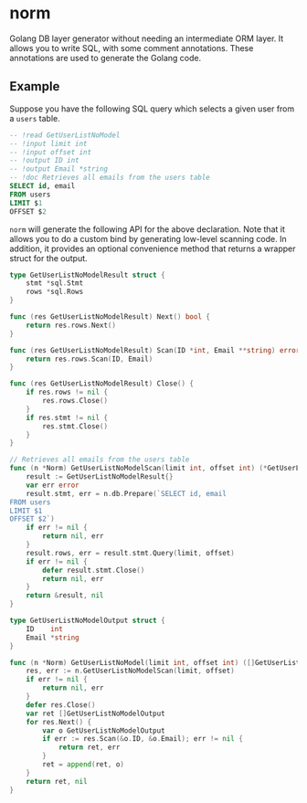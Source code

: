 # norm
Golang DB layer generator without needing an intermediate ORM layer. It allows
you to write SQL, with some comment annotations. These annotations are used to
generate the Golang code.

## Example
Suppose you have the following SQL query which selects a given user from a
`users` table. 

```sql
-- !read GetUserListNoModel
-- !input limit int
-- !input offset int
-- !output ID int
-- !output Email *string
-- !doc Retrieves all emails from the users table
SELECT id, email
FROM users
LIMIT $1
OFFSET $2
```

`norm` will generate the following API for the above declaration. Note that it
allows you to do a custom bind by generating low-level scanning code. In
addition, it provides an optional convenience method that returns a wrapper
struct for the output.

```go
type GetUserListNoModelResult struct {
	stmt *sql.Stmt
	rows *sql.Rows
}

func (res GetUserListNoModelResult) Next() bool {
	return res.rows.Next()
}

func (res GetUserListNoModelResult) Scan(ID *int, Email **string) error {
	return res.rows.Scan(ID, Email)
}

func (res GetUserListNoModelResult) Close() {
	if res.rows != nil {
		res.rows.Close()
	}
	if res.stmt != nil {
		res.stmt.Close()
	}
}

// Retrieves all emails from the users table
func (n *Norm) GetUserListNoModelScan(limit int, offset int) (*GetUserListNoModelResult, error) {
	result := GetUserListNoModelResult{}
	var err error
	result.stmt, err = n.db.Prepare(`SELECT id, email
FROM users
LIMIT $1
OFFSET $2`)
	if err != nil {
		return nil, err
	}
	result.rows, err = result.stmt.Query(limit, offset)
	if err != nil {
		defer result.stmt.Close()
		return nil, err
	}
	return &result, nil
}

type GetUserListNoModelOutput struct {
	ID    int
	Email *string
}

func (n *Norm) GetUserListNoModel(limit int, offset int) ([]GetUserListNoModelOutput, error) {
	res, err := n.GetUserListNoModelScan(limit, offset)
	if err != nil {
		return nil, err
	}
	defer res.Close()
	var ret []GetUserListNoModelOutput
	for res.Next() {
		var o GetUserListNoModelOutput
		if err := res.Scan(&o.ID, &o.Email); err != nil {
			return ret, err
		}
		ret = append(ret, o)
	}
	return ret, nil
}

```
